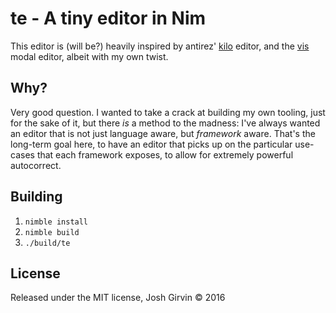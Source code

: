 # te - A tiny editor in Nim

This editor is (will be?) heavily inspired by antirez' [kilo](https://github.com/antirez/kilo) editor, and the [vis](https://github.com/martanne/vis) modal editor, albeit with my own twist.

## Why?

Very good question. I wanted to take a crack at building my own tooling, just for the sake of it, but there *is* a method to the madness: I've always wanted an editor that is not just language aware, but _framework_ aware. That's the long-term goal here, to have an editor that picks up on the particular use-cases that each framework exposes, to allow for extremely powerful autocorrect.

## Building

1. `nimble install`
1. `nimble build`
1. `./build/te`

## License

Released under the MIT license, Josh Girvin © 2016
